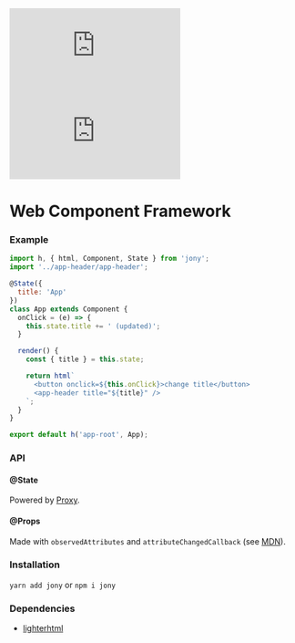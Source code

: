 ![](https://flat.badgen.net/badgesize/normal/apostololeg/jony/master/dist/index.js?label=es5&color=yellow)
![](https://flat.badgen.net/badgesize/normal/apostololeg/jony/master/index.js?label=es7&color=blue)

Web Component Framework
====

### Example

```js
import h, { html, Component, State } from 'jony';
import '../app-header/app-header';

@State({
  title: 'App'
})
class App extends Component {
  onClick = (e) => {
    this.state.title += ' (updated)';
  }

  render() {
    const { title } = this.state;

    return html`
      <button onclick=${this.onClick}>change title</button>
      <app-header title="${title}" />
    `;
  }
}

export default h('app-root', App);
```

### API

#### @State

Powered by [Proxy](https://developer.mozilla.org/en/docs/Web/JavaScript/Reference/Global_Objects/Proxy).

#### @Props

Made with `observedAttributes` and `attributeChangedCallback` (see [MDN](https://developer.mozilla.org/en-US/docs/Web/Web_Components/Using_custom_elements)).

### Installation

`yarn add jony` or `npm i jony`

### Dependencies

* [lighterhtml](https://github.com/WebReflection/lighterhtml)
